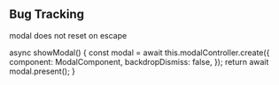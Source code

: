 ## Bug Tracking

modal does not reset on escape

async showModal() {
    const modal = await this.modalController.create({
    component: ModalComponent,
    backdropDismiss: false,
});
return await modal.present();
}
